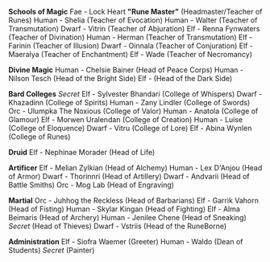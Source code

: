 **Schools of Magic**
Fae - Lock Heart **"Rune Master"** (Headmaster/Teacher of Runes)
Human - Shelia  (Teacher of Evocation)
Human - Walter (Teacher of Transmutation)
Dwarf - Vitrin (Teacher of Abjuration)
Elf - Renna Fynwaters (Teacher of Divination)
Human - Herman (Teacher of Transmutation)
Elf - Farinin (Teacher of Illusion)
Dwarf - Oinnala (Teacher of Conjuration)
Elf - Maeralya (Teacher of Enchantment)
Elf - Wade (Teacher of Necromancy)

**Divine Magic**
Human - Chelsie Bainer (Head of Peace Corps)
Human - Nilson Tesch (Head of the Bright Side)
Elf - (Head of the Dark Side)

**Bard Colleges**
*Secret* Elf - Sylvester Bhandari (College of Whispers)
Dwarf - Khazadinn (College of Spirits)
Human - Zany Lindler (College of Swords)
Orc - Ulumpka The Noxious (College of Valor)
Human - Anatola (College of Glamour)
Elf - Morwen Uralendan (College of Creation) 
Human - Luise (College of Eloquence)
Dwarf - Vitru (College of Lore)
Elf - Abina Wynlen (College of Runes)

**Druid**
Elf - Nephinae Morader (Head of Life)

**Artificer**
Elf - Melian Zylkian (Head of Alchemy)
Human - Lex D'Anjou (Head of Armor)
Dwarf - Thorinnri (Head of Artillery)
Dwarf - Andvarii (Head of Battle Smiths)
Orc - Mog Lab (Head of Engraving)

**Martial**
Orc - Juhhog the Reckless (Head of Barbarians)
Elf - Garrik Vahorn (Head of Fisting)
Human - Skylar Kingan (Head of Fighting)
Elf - Alma Beimaris (Head of Archery)
Human - Jenilee Chene (Head of Sneaking) *Secret* (Head of Thieves)
Dwarf - Vstriis (Head of the RuneBorne)

**Administration**
Elf - Siofra Waemer (Greeter)
Human - Waldo (Dean of Students) *Secret* (Painter)

